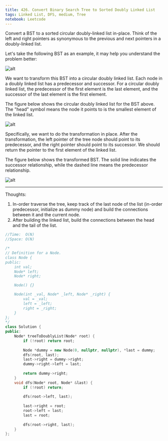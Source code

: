 ```yaml
---
title: 426. Convert Binary Search Tree to Sorted Doubly Linked List
tags: Linked List, DFS, medium, Tree
notebook: Leetcode
---
```


Convert a BST to a sorted circular doubly-linked list in-place. Think of the left and right pointers as synonymous to the previous and next pointers in a doubly-linked list.

Let's take the following BST as an example, it may help you understand the problem better:

![alt](https://assets.leetcode.com/uploads/2018/10/12/bstdlloriginalbst.png)

We want to transform this BST into a circular doubly linked list. Each node in a doubly linked list has a predecessor and successor. For a circular doubly linked list, the predecessor of the first element is the last element, and the successor of the last element is the first element.

The figure below shows the circular doubly linked list for the BST above. The "head" symbol means the node it points to is the smallest element of the linked list.

![alt](https://assets.leetcode.com/uploads/2018/10/12/bstdllreturndll.png)

Specifically, we want to do the transformation in place. After the transformation, the left pointer of the tree node should point to its predecessor, and the right pointer should point to its successor. We should return the pointer to the first element of the linked list.

The figure below shows the transformed BST. The solid line indicates the successor relationship, while the dashed line means the predecessor relationship.

![alt](https://assets.leetcode.com/uploads/2018/10/12/bstdllreturnbst.png)

----------
Thoughts:
1. In-order traverse the tree, keep track of the last node of the list (in-order predecessor, initialize as dummy node) and build the connections between it and the current node.
2. After building the linked list, build the connections between the head and the tail of the list.

```c++
//Time:  O(N)
//Space: O(N)

/*
// Definition for a Node.
class Node {
public:
    int val;
    Node* left;
    Node* right;

    Node() {}

    Node(int _val, Node* _left, Node* _right) {
        val = _val;
        left = _left;
        right = _right;
    }
};
*/
class Solution {
public:
    Node* treeToDoublyList(Node* root) {
        if (!root) return root;
        
        Node *dummy = new Node(0, nullptr, nullptr), *last = dummy;
        dfs(root, last);
        last->right = dummy->right;
        dummy->right->left = last;
        
        return dummy->right;
    }
    void dfs(Node* root, Node* &last) {
        if (!root) return;
        
        dfs(root->left, last);
        
        last->right = root;
        root->left = last;
        last = root;
        
        dfs(root->right, last);
    }
};
```